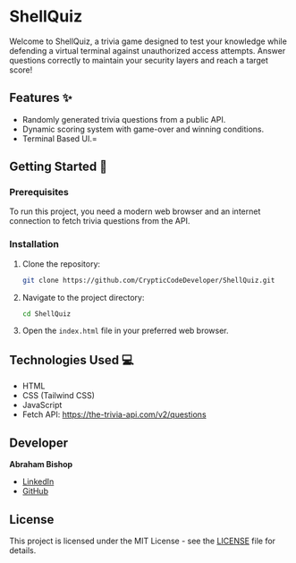 # ShellQuiz

Welcome to ShellQuiz, a trivia game designed to test your knowledge while defending a virtual terminal against unauthorized access attempts. Answer questions correctly to maintain your security layers and reach a target score!

## Features ✨

- Randomly generated trivia questions from a public API.
- Dynamic scoring system with game-over and winning conditions.
- Terminal Based UI.=

## Getting Started 🚀

### Prerequisites

To run this project, you need a modern web browser and an internet connection to fetch trivia questions from the API.

### Installation

1. Clone the repository:
   ```bash
   git clone https://github.com/CrypticCodeDeveloper/ShellQuiz.git
   ```

2. Navigate to the project directory:
   ```bash
   cd ShellQuiz
   ```

3. Open the `index.html` file in your preferred web browser.

## Technologies Used 💻

- HTML
- CSS (Tailwind CSS)
- JavaScript
- Fetch API: https://the-trivia-api.com/v2/questions

## Developer

**Abraham Bishop**

- [LinkedIn](https://www.linkedin.com/in/abraham-bishop)
- [GitHub](https://github.com/CrypticCodeDeveloper)

## License

This project is licensed under the MIT License - see the [LICENSE](LICENSE) file for details.
